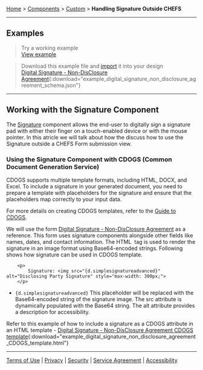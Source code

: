[Home](index) > [Components](Components) > [Custom](Custom) > **Handling Signature Outside CHEFS**
***

## Examples

> Try a working example<br>
> [View example](https://submit.digital.gov.bc.ca/app/form/submit?f=fb3cdf23-4d83-4f94-80f4-78cea5e907cd)

> Download this example file and [import](Importing-and-exporting-form-designs) it into your design<br>
> [Digital Signature - Non-DisClosure Agreement](../examples/example_digital_signature_non_disclosure_agreement_schema.json){:download="example_digital_signature_non_disclosure_agreement_schema.json"}

***

## Working with the Signature Component

The [Signature](Advanced-Fields.md#Signature) component allows the end-user to digitally sign a signature pad with either their finger on a touch-enabled device or with the mouse pointer. In this atricle we will talk about how the discuss how to use the Signature outside a CHEFS Form submission view. 

### Using the Signature Component with CDOGS (Common Document Generation Service)
CDOGS supports multiple template formats, including HTML, DOCX, and Excel. To include a signature in your generated document, you need to prepare a template with placeholders for the signature and ensure that the placeholders map correctly to your input data.

For more details on creating CDOGS templates, refer to the [Guide to CDOGS](CDOGS-Template-Upload).

We will use the form [Digital Signature - Non-DisClosure Agreement](https://submit.digital.gov.bc.ca/app/form/submit?f=fb3cdf23-4d83-4f94-80f4-78cea5e907cd) as a reference. This form uses signature components alongside other fields like names, dates, and contact information. The HTML <img> tag is used to render the signature in an image format using Base64-encoded strings. Following shows how signature can be used in CDOGS template.

```
    <p>
        Signature: <img src="{d.simplesignatureadvanced}" alt="Disclosing Party Signature" style="max-width: 300px;">
    </p>
```

- `{d.simplesignatureadvanced}` This placeholder will be replaced with the Base64-encoded string of the signature image. The src attribute is dynamically populated with the Base64 string. The alt attribute provides a description for accessibility.

Refer to this example of how to include a signature as a CDOGS attribute in an HTML template - [Digital Signature - Non-DisClosure Agreement CDOGS template](../examples/example_digital_signature_non_disclosure_agreement_CDOGS_template.html){:download="example_digital_signature_non_disclosure_agreement_CDOGS_template.html"}

***
[Terms of Use](Terms-of-Use) | [Privacy](Privacy) | [Security](Security) | [Service Agreement](Service-Agreement) | [Accessibility](Accessibility)